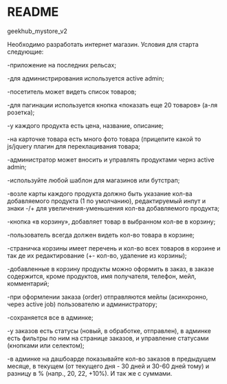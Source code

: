 # README

geekhub_mystore_v2

Необходимо разработать интернет магазин. Условия для старта следующие:

-приложение на последних рельсах;

-для администрирования используется active admin;

-посетитель может видеть список товаров;

-для пагинации используется кнопка «показать еще 20 товаров» (а-ля розетка);

-у каждого продукта есть цена, название, описание;

-на карточке товара есть много фото товара (прицепите какой то js/jquery плагин для переклацивания товара;

-администратор может вносить и управлять продуктами чернз active admin;

-используйте любой шаблон для магазинов или бутстрап;

-возле карты каждого продукта должно быть указание кол-ва добавляемого продукта (1 по умолчанию), редактируемый инпут и знаки -/+ для увеличения-уменьшения кол-ва добавляемого продукта;

-кнопка «в корзину», добавляет товар в выбранном кол-ве в корзину;

-пользователь всегда должен видеть кол-во товара в корзине;

-страничка корзины имеет перечень и кол-во всех товаров в корзине и так де их редактирование (+- кол-во, удаление из корзины);

-добавленные в корзину продукты можно оформить в заказ, в заказе содержится, кроме продуктов, имя получателя, телефон, мейл, комментарий;

-при оформлении заказа (order) отправляются мейлы (асинхронно, через active job) пользователю и администратору;

-сохраняется все в админке;

-у заказов есть статусы (новый, в обработке, отправлен), в админке есть фильтры по ним на странице заказов, и управление статусами (кнопками или селектом);

-в админке на дашбоарде показывайте кол-во заказов в предыдущем месяце, в текущем (от текущего дня - 30 дней и 30-60 дней тому) и разницу в % (напр., 20, 22, +10%). И так же с суммами.